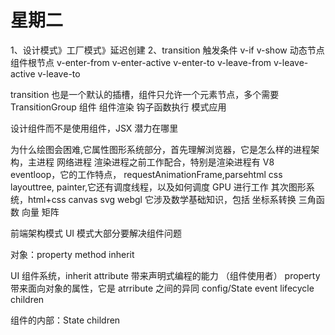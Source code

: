 # 星期二

1、设计模式》工厂模式》延迟创建
2、transition 触发条件 v-if v-show 动态节点 组件根节点
v-enter-from v-enter-active v-enter-to
v-leave-from v-leave-active v-leave-to

transition 也是一个默认的插槽，组件只允许一个元素节点，多个需要 TransitionGroup 组件
组件渲染 钩子函数执行 模式应用

设计组件而不是使用组件，JSX 潜力在哪里

为什么绘图会困难,它属性图形系统部分，首先理解浏览器，它是怎么样的进程架构，主进程 网络进程 渲染进程之前工作配合，特别是渲染进程有 V8 eventloop，它的工作特点， requestAnimationFrame,parsehtml css layouttree, painter,它还有调度线程，以及如何调度 GPU 进行工作
其次图形系统，html+css canvas svg webgl
它涉及数学基础知识，包括 坐标系转换 三角函数 向量 矩阵

前端架构模式 UI 模式大部分要解决组件问题

对象：property method inherit

UI 组件系统，inherit attribute 带来声明式编程的能力 （组件使用者）
property 带来面向对象的属性，它是 atrribute 之间的异同
config/State event lifecycle children

组件的内部：State children
